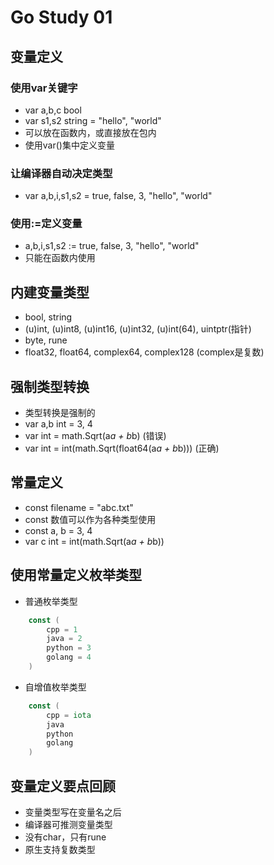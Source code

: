 # Go Study 01

<!--more-->
## 变量定义
### 使用var关键字
- var a,b,c bool
- var s1,s2 string = "hello", "world"
- 可以放在函数内，或直接放在包内
- 使用var()集中定义变量
### 让编译器自动决定类型
- var a,b,i,s1,s2 = true, false, 3, "hello", "world"
### 使用:=定义变量
- a,b,i,s1,s2 := true, false, 3, "hello", "world"
- 只能在函数内使用
## 内建变量类型
- bool, string
- (u)int, (u)int8, (u)int16, (u)int32, (u)int(64), uintptr(指针)
- byte, rune
- float32, float64, complex64, complex128 (complex是复数)
## 强制类型转换
- 类型转换是强制的
- var a,b int = 3, 4
- var int = math.Sqrt(a*a + b*b) (错误)
- var int = int(math.Sqrt(float64(a*a + b*b))) (正确)
## 常量定义
- const filename = "abc.txt"
- const 数值可以作为各种类型使用
- const a, b = 3, 4
- var c int = int(math.Sqrt(a*a + b*b))
## 使用常量定义枚举类型
- 普通枚举类型
```go
    const (
		cpp = 1
		java = 2
		python = 3
		golang = 4
	)
```
- 自增值枚举类型
```go
    const (
		cpp = iota
		java
		python
		golang
	)
```
## 变量定义要点回顾
- 变量类型写在变量名之后
- 编译器可推测变量类型
- 没有char，只有rune
- 原生支持复数类型
